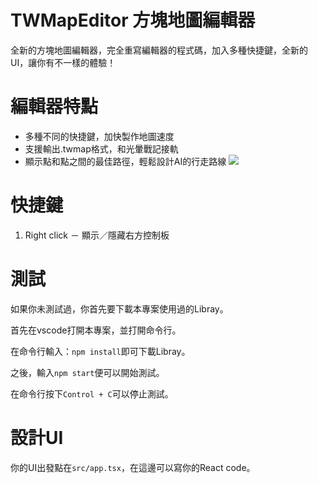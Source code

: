 
# TWMapEditor 方塊地圖編輯器

  

全新的方塊地圖編輯器，完全重寫編輯器的程式碼，加入多種快捷鍵，全新的UI，讓你有不一樣的體驗！

  

# 編輯器特點

 - 多種不同的快捷鍵，加快製作地圖速度
 - 支援輸出.twmap格式，和光暈戰記接軌
 - 顯示點和點之間的最佳路徑，輕鬆設計AI的行走路線
![](https://i.imgur.com/o2i9wD3.png)

# 快捷鍵

1. Right click － 顯示／隱藏右方控制板

# 測試

如果你未測試過，你首先要下載本專案使用過的Libray。

首先在vscode打開本專案，並打開命令行。

在命令行輸入：`npm install`即可下載Libray。

之後，輸入`npm start`便可以開始測試。

在命令行按下`Control + C`可以停止測試。

# 設計UI

你的UI出發點在`src/app.tsx`，在這邊可以寫你的React code。